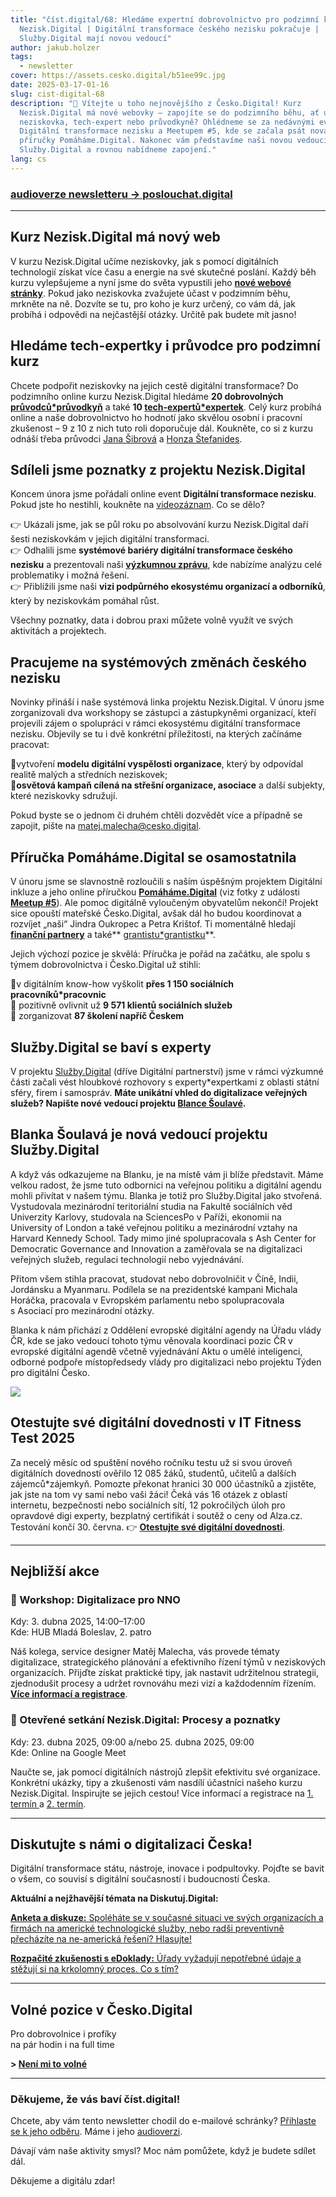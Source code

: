 ```yaml
---
title: "číst.digital/68: Hledáme expertní dobrovolnictvo pro podzimní kurz
  Nezisk.Digital | Digitální transformace českého nezisku pokračuje |
  Služby.Digital mají novou vedoucí"
author: jakub.holzer
tags:
  - newsletter
cover: https://assets.cesko.digital/b51ee99c.jpg
date: 2025-03-17-01-16
slug: cist-digital-68
description: "👋 Vítejte u toho nejnovějšího z Česko.Digital! Kurz
  Nezisk.Digital má nové webovky – zapojíte se do podzimního běhu, ať už jako
  neziskovka, tech-expert nebo průvodkyně? Ohlédneme se za nedávnými eventy
  Digitální transformace nezisku a Meetupem #5, kde se začala psát nová etapa
  příručky Pomáháme.Digital. Nakonec vám představíme naši novou vedoucí projektu
  Služby.Digital a rovnou nabídneme zapojení."
lang: cs
---
```

### [audioverze newsletteru → poslouchat.digital](https://poslouchat.digital)

- - -

## Kurz Nezisk.Digital má nový web

V kurzu Nezisk.Digital učíme neziskovky, jak s pomocí digitálních technologií získat více času a energie na své skutečné poslání. Každý běh kurzu vylepšujeme a nyní jsme do světa vypustili jeho **[nové webové stránky](https://nezisk.digital)**. Pokud jako neziskovka zvažujete účast v podzimním běhu, mrkněte na ně. Dozvíte se tu, pro koho je kurz určený, co vám dá, jak probíhá i odpovědi na nejčastější otázky. Určitě pak budete mít jasno!

## Hledáme tech-expertky i průvodce pro podzimní kurz

Chcete podpořit neziskovky na jejich cestě digitální transformace? Do podzimního online kurzu Nezisk.Digital hledáme **20 dobrovolných [průvodců*průvodkyň](https://app.cesko.digital/opportunities/recP8PO9DhSXwERTr)** a také **10 [tech-expertů*expertek](https://app.cesko.digital/opportunities/recGLCcg5xF0wsi5e)**. Celý kurz probíhá online a naše dobrovolnictvo ho hodnotí jako skvělou osobní i pracovní zkušenost – 9 z 10 z nich 
tuto roli doporučuje dál. Koukněte, co si z kurzu odnáší třeba průvodci [Jana Šibrová](https://www.linkedin.com/feed/update/urn:li:activity:7251544551423635456) a [Honza Štefanides](https://www.linkedin.com/feed/update/urn:li:activity:7271825856623251456).

## Sdíleli jsme poznatky z projektu Nezisk.Digital

Koncem února jsme pořádali online event **Digitální transformace nezisku**. Pokud jste ho nestihli, koukněte na [videozáznam](https://youtu.be/kb_TMSB07Hc). Co se dělo?

👉 Ukázali jsme, jak se půl roku po absolvování kurzu Nezisk.Digital daří šesti neziskovkám v jejich digitální transformaci.\
👉 Odhalili jsme **systémové bariéry digitální transformace českého nezisku** a prezentovali naši **[výzkumnou zprávu](https://blog.cesko.digital/2025/02/nezisk-digital-vyzkumna-zprava)**, kde nabízíme analýzu celé problematiky i možná řešení.\
👉 Přiblížili jsme naši **vizi podpůrného ekosystému organizací a odborníků**, který by neziskovkám pomáhal růst.

Všechny poznatky, data i dobrou praxi můžete volně využít ve svých aktivitách a projektech. 

## Pracujeme na systémových změnách českého nezisku

Novinky přináší i naše systémová linka projektu Nezisk.Digital. V únoru jsme zorganizovali dva workshopy se zástupci a zástupkyněmi organizací, kteří projevili zájem o spolupráci v rámci ekosystému digitální transformace nezisku. Objevily se tu i dvě konkrétní příležitosti, na kterých začínáme pracovat:

🔹vytvoření **modelu digitální vyspělosti organizace**, který by odpovídal realitě malých a středních neziskovek; \
🔹**osvětová kampaň cílená na střešní organizace, asociace** a další subjekty, které neziskovky sdružují. 

Pokud byste se o jednom či druhém chtěli dozvědět více a případně se zapojit, pište na [matej.malecha@cesko.digital](mailto:matej.malecha@cesko.digital).

## Příručka Pomáháme.Digital se osamostatnila

V únoru jsme se slavnostně rozloučili s naším úspěšným projektem Digitální inkluze a jeho online příručkou **[Pomáháme.Digital](https://www.pomahame.digital/)** (viz fotky z události **[Meetup #5](https://foto.cesko.digital/Meetup-5-digit%C3%A1ln%C3%AD-inkluze)**). Ale pomoc digitálně vyloučeným obyvatelům nekončí!  Projekt sice opouští mateřské Česko.Digital, avšak dál ho budou koordinovat a rozvíjet „naši“ Jindra Oukropec a Petra Krištof. Ti momentálně hledají **[finanční partnery](https://www.pomahame.digital/mod/page/view.php?id=346)** a také** [grantistu*grantistku](https://app.cesko.digital/opportunities/recXTzIuHXir1MqGS)**.  

Jejich výchozí pozice je skvělá: Příručka je pořád na začátku, ale spolu s týmem dobrovolnictva i Česko.Digital už stihli:  

🔹v digitálním know-how vyškolit **přes 1 150 sociálních pracovníků*pracovnic**\
🔹 pozitivně ovlivnit už **9 571 klientů sociálních služeb**\
🔹 zorganizovat **87 školení napříč Českem**  

## Služby.Digital se baví s experty

V projektu [Služby.Digital](https://Sluzby.Digital) (dříve Digitální partnerství) jsme v rámci výzkumné části začali vést hloubkové rozhovory s experty*expertkami z oblasti státní sféry, firem i samospráv. **Máte unikátní vhled do digitalizace veřejných služeb? Napište nové vedoucí projektu [Blance Šoulavé](mailto:blanka.soulava@cesko.digital).**

## Blanka Šoulavá je nová vedoucí projektu Služby.Digital

A když vás odkazujeme na Blanku, je na místě vám ji blíže představit. Máme velkou radost, že jsme tuto odbornici na veřejnou politiku a digitální agendu mohli přivítat v našem týmu. Blanka je totiž pro Služby.Digital jako stvořená. Vystudovala mezinárodní teritoriální studia na Fakultě sociálních věd Univerzity Karlovy, studovala na SciencesPo v Paříži, ekonomii na University of London a také veřejnou politiku a mezinárodní vztahy na Harvard Kennedy School. Tady mimo jiné spolupracovala s Ash Center for Democratic Governance and Innovation a zaměřovala se na digitalizaci veřejných služeb, regulaci technologií nebo vyjednávání.

Přitom všem stihla pracovat, studovat nebo dobrovolničit v Číně, Indii, Jordánsku a Myanmaru. Podílela se na prezidentské kampani Michala Horáčka, pracovala v Evropském parlamentu nebo spolupracovala s Asociací pro mezinárodní otázky.

Blanka k nám přichází z Oddělení evropské digitální agendy na Úřadu vlády ČR, kde se jako vedoucí tohoto týmu věnovala koordinaci pozic ČR v evropské digitální agendě včetně vyjednávání Aktu o umělé inteligenci, odborné podpoře místopředsedy vlády pro digitalizaci nebo projektu Týden pro digitální Česko.

![](https://assets.cesko.digital/dc61efc6.png)

## Otestujte své digitální dovednosti v IT Fitness Test 2025

Za necelý měsíc od spuštění nového ročníku testu už si svou úroveň digitálních dovedností ověřilo 12 085 žáků, studentů, učitelů a dalších zájemců*zájemkyň. Pomozte překonat hranici 30 000 účastníků a zjistěte, jak jste na tom vy sami nebo vaši žáci! Čeká vás 16 otázek z oblastí internetu, bezpečnosti nebo sociálních sítí, 12 pokročilých úloh pro opravdové digi experty, bezplatný certifikát i soutěž o ceny od Alza.cz. Testování končí 30. června. 👉 **[Otestujte své digitální dovednosti](https://itfitness.eu/cs/)**.

- - -

## Nejbližší akce

### 📅 Workshop: Digitalizace pro NNO

Kdy: 3. dubna 2025, 14:00–17:00\
Kde: HUB Mladá Boleslav, 2. patro  

Náš kolega, service designer Matěj Malecha, vás provede tématy digitalizace, strategického plánování a efektivního řízení týmů v neziskových organizacích. Přijďte získat praktické tipy, jak nastavit udržitelnou strategii, zjednodušit procesy a udržet rovnováhu mezi vizí a každodenním řízením. **[Více informací a registrace](https://hubmb.cz/akce/zdrava-organizace-digitalizova/)**.

### 📅 Otevřené setkání Nezisk.Digital: Procesy a poznatky

Kdy: 23. dubna 2025, 09:00 a/nebo 25. dubna 2025, 09:00\
Kde: Online na Google Meet

Naučte se, jak pomocí digitálních nástrojů zlepšit efektivitu své organizace. Konkrétní ukázky, tipy a zkušenosti vám nasdílí účastníci našeho kurzu Nezisk.Digital. Inspirujte se jejich cestou!  Více informací a registrace na [1. termín ](https://app.cesko.digital/events/event-nezisk-digital-jaro-23_4) a [2. termín](https://app.cesko.digital/events/event-nezisk-digital-jaro2025_25_4).

- - -

## Diskutujte s námi o digitalizaci Česka!

Digitální transformace státu, nástroje, inovace i podpultovky. Pojďte se bavit o všem, co souvisí s digitální současností i budoucností Česka.

**Aktuální a nejžhavější témata na Diskutuj.Digital:**

[**Anketa a diskuze:** Spoléháte se v současné situaci ve svých organizacích a firmách na americké technologické služby, nebo radši preventivně přecházíte na ne-americká řešení? Hlasujte!](https://diskutuj.digital/t/resite-bezpecnost-svych-dat-a-nastroju-v-nove-geopoliticke-situaci/1136)

[**Rozpačité zkušenosti s eDoklady:** Úřady vyžadují nepotřebné údaje a stěžují si na krkolomný proces. Co s tím?](https://diskutuj.digital/t/zkusenosti-s-edoklady/1133)

- - -

## Volné pozice v Česko.Digital

Pro dobrovolnice i profíky\
na pár hodin i na full time

**\> [Není mi to volné](https://app.cesko.digital/)**

- - -

### Děkujeme, že vás baví číst.digital!

Chcete, aby vám tento newsletter chodil do e-mailové schránky? [Přihlaste se k jeho odběru](https://ceskodigital.ecomailapp.cz/public/form/6-3fdfd544852ed7431aa64f3b9481afb9). Máme i jeho [audioverzi](https://poslouchat.digital/).

Dávají vám naše aktivity smysl? Moc nám pomůžete, když je budete sdílet dál. 

Děkujeme a digitálu zdar!
